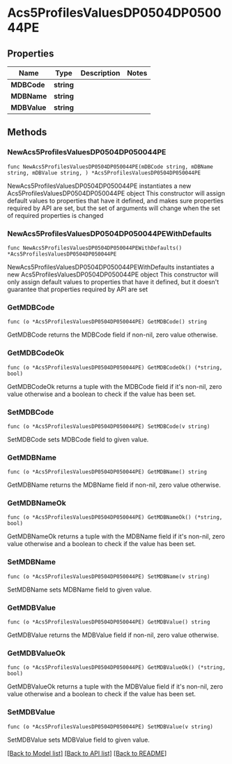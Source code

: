 # Acs5ProfilesValuesDP0504DP050044PE

## Properties

Name | Type | Description | Notes
------------ | ------------- | ------------- | -------------
**MDBCode** | **string** |  | 
**MDBName** | **string** |  | 
**MDBValue** | **string** |  | 

## Methods

### NewAcs5ProfilesValuesDP0504DP050044PE

`func NewAcs5ProfilesValuesDP0504DP050044PE(mDBCode string, mDBName string, mDBValue string, ) *Acs5ProfilesValuesDP0504DP050044PE`

NewAcs5ProfilesValuesDP0504DP050044PE instantiates a new Acs5ProfilesValuesDP0504DP050044PE object
This constructor will assign default values to properties that have it defined,
and makes sure properties required by API are set, but the set of arguments
will change when the set of required properties is changed

### NewAcs5ProfilesValuesDP0504DP050044PEWithDefaults

`func NewAcs5ProfilesValuesDP0504DP050044PEWithDefaults() *Acs5ProfilesValuesDP0504DP050044PE`

NewAcs5ProfilesValuesDP0504DP050044PEWithDefaults instantiates a new Acs5ProfilesValuesDP0504DP050044PE object
This constructor will only assign default values to properties that have it defined,
but it doesn't guarantee that properties required by API are set

### GetMDBCode

`func (o *Acs5ProfilesValuesDP0504DP050044PE) GetMDBCode() string`

GetMDBCode returns the MDBCode field if non-nil, zero value otherwise.

### GetMDBCodeOk

`func (o *Acs5ProfilesValuesDP0504DP050044PE) GetMDBCodeOk() (*string, bool)`

GetMDBCodeOk returns a tuple with the MDBCode field if it's non-nil, zero value otherwise
and a boolean to check if the value has been set.

### SetMDBCode

`func (o *Acs5ProfilesValuesDP0504DP050044PE) SetMDBCode(v string)`

SetMDBCode sets MDBCode field to given value.


### GetMDBName

`func (o *Acs5ProfilesValuesDP0504DP050044PE) GetMDBName() string`

GetMDBName returns the MDBName field if non-nil, zero value otherwise.

### GetMDBNameOk

`func (o *Acs5ProfilesValuesDP0504DP050044PE) GetMDBNameOk() (*string, bool)`

GetMDBNameOk returns a tuple with the MDBName field if it's non-nil, zero value otherwise
and a boolean to check if the value has been set.

### SetMDBName

`func (o *Acs5ProfilesValuesDP0504DP050044PE) SetMDBName(v string)`

SetMDBName sets MDBName field to given value.


### GetMDBValue

`func (o *Acs5ProfilesValuesDP0504DP050044PE) GetMDBValue() string`

GetMDBValue returns the MDBValue field if non-nil, zero value otherwise.

### GetMDBValueOk

`func (o *Acs5ProfilesValuesDP0504DP050044PE) GetMDBValueOk() (*string, bool)`

GetMDBValueOk returns a tuple with the MDBValue field if it's non-nil, zero value otherwise
and a boolean to check if the value has been set.

### SetMDBValue

`func (o *Acs5ProfilesValuesDP0504DP050044PE) SetMDBValue(v string)`

SetMDBValue sets MDBValue field to given value.



[[Back to Model list]](../README.md#documentation-for-models) [[Back to API list]](../README.md#documentation-for-api-endpoints) [[Back to README]](../README.md)


